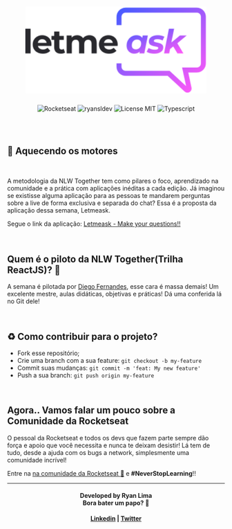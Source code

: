 <h1 align="center">
  <img src="./src/assets/images/logo.svg" width="420px" /><br>
</h1>
<p align="center">
  <img alt="Rocketseat" src="https://img.shields.io/badge/Created%20by%3A-Rocketseat-%236D5CCD" />
  <img alt="ryansldev" src="https://img.shields.io/badge/Developed%20by%3A-ryansldev-%23DD3B3F" />
  <img alt="License MIT" src="https://img.shields.io/badge/License-MIT-%2398C611" />
  <img alt="Typescript" src="https://img.shields.io/badge/Main%20lenguage-Typescript-%232F74C0" /> <br />
</p>

<br />
<br />

## :rocket: Aquecendo os motores
<br />

A metodologia da NLW Together tem como pilares o foco, aprendizado na comunidade e a prática com aplicações inéditas a cada edição. Já imaginou se existisse alguma aplicação para as pessoas te mandarem perguntas sobre a live de forma exclusiva e separada do chat? Essa é a proposta da aplicação dessa semana, Letmeask.

Segue o link da aplicação:
<a href="https://letmeask-8d1ce.web.app">Letmeask - Make your questions!!</a>

<br />

## Quem é o piloto da NLW Together(Trilha ReactJS)? :rocket:

A semana é pilotada por [Diego Fernandes](https://github.com/diego3g), esse cara é massa demais! Um excelente mestre, aulas didáticas, objetivas e práticas! Dá uma conferida lá no Git dele!

<br />

## :recycle: Como contribuir para o projeto?

- Fork esse repositório;
- Crie uma branch com a sua feature: `git checkout -b my-feature`
- Commit suas mudanças: `git commit -m 'feat: My new feature'`
- Push a sua branch: `git push origin my-feature`

<br />

## Agora.. Vamos falar um pouco sobre a Comunidade da Rocketseat

O pessoal da Rocketseat e todos os devs que fazem parte sempre dão força e apoio que você necessita e nunca te deixam desistir! Lá tem de tudo, desde a ajuda com os bugs a network, simplesmente uma comunidade incrível!

Entre na [na comunidade da Rocketseat :rocket:](https://discordapp.com/invite/gCRAFhc) e <b>#NeverStopLearning</b>!!

---

<h4 align="center">Developed by <strong>Ryan Lima <br /> Bora bater um papo? 🚀</h4>
<p align="center">
  <a href="https://www.linkedin.com/in/ryansldev/">Linkedin</a>
  |
  <a href="https://twitter.com/ryansldev">Twitter</a>
</p>